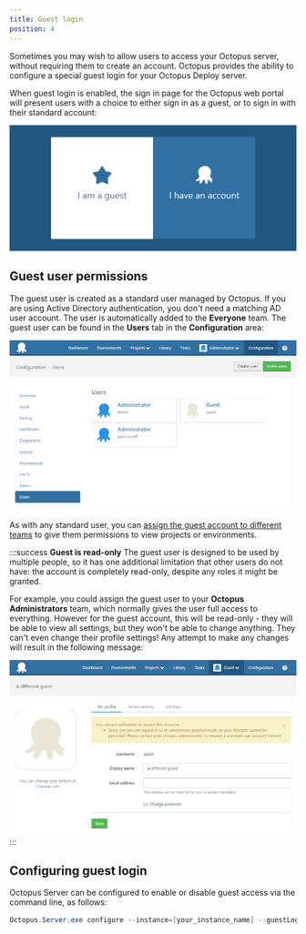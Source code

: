 ```yaml
---
title: Guest login
position: 4
---
```



Sometimes you may wish to allow users to access your Octopus server, without requiring them to create an account. Octopus provides the ability to configure a special guest login for your Octopus Deploy server.


When guest login is enabled, the sign in page for the Octopus web portal will present users with a choice to either sign in as a guest, or to sign in with their standard account:


![](/docs/images/3048126/5865814.png)

## Guest user permissions


The guest user is created as a standard user managed by Octopus. If you are using Active Directory authentication, you don't need a matching AD user account. The user is automatically added to the **Everyone** team. The guest user can be found in the **Users** tab in the **Configuration** area:


![](/docs/images/3048126/3277968.png)


As with any standard user, you can [assign the guest account to different teams](/docs/home/administration/managing-users-and-teams.md) to give them permissions to view projects or environments.

:::success
**Guest is read-only**
The guest user is designed to be used by multiple people, so it has one additional limitation that other users do not have: the account is completely read-only, despite any roles it might be granted.


For example, you could assign the guest user to your **Octopus Administrators** team, which normally gives the user full access to everything. However for the guest account, this will be read-only - they will be able to view all settings, but they won't be able to change anything. They can't even change their profile settings! Any attempt to make any changes will result in the following message:


![](/docs/images/3048126/3277967.png)
:::

## Configuring guest login


Octopus Server can be configured to enable or disable guest access via the command line, as follows:

```powershell
Octopus.Server.exe configure --instance=[your_instance_name] --guestLoginEnabled=true
```
